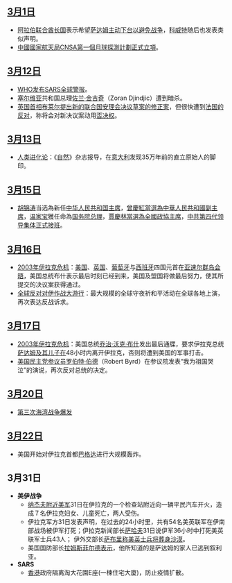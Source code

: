 ## [3月1日](../Page/3月1日.md "wikilink")

  - [阿拉伯联合酋长国](../Page/阿拉伯联合酋长国.md "wikilink")表示希望[萨达姆主动下台以避免战争](https://zh.wikipedia.org/wiki/萨达姆 "wikilink")，[科威特](../Page/科威特.md "wikilink")随后也发表类似声明。
  - [中國](../Page/中國.md "wikilink")[國家航天局](https://zh.wikipedia.org/wiki/國家航天局 "wikilink")[CNSA第一個](https://zh.wikipedia.org/wiki/CNSA "wikilink")[月球探測計劃](https://zh.wikipedia.org/wiki/月球探測 "wikilink")[正式立項](https://zh.wikipedia.org/wiki/中國探月工程 "wikilink")。

## [3月12日](../Page/3月12日.md "wikilink")

  - [WHO发布](https://zh.wikipedia.org/wiki/WHO "wikilink")[SARS全球警报](https://zh.wikipedia.org/wiki/SARS "wikilink")。
  - [塞尔维亚](../Page/塞尔维亚.md "wikilink")共和国总理[佐兰·金吉奇](../Page/佐兰·金吉奇.md "wikilink")（Zoran Djindjic）遭到暗杀。
  - [英国首相](../Page/英国首相.md "wikilink")[布莱尔提出新的联合国安理会决议草案的修正案](https://zh.wikipedia.org/wiki/布莱尔 "wikilink")，但很快遭到[法国的反对](https://zh.wikipedia.org/wiki/法国 "wikilink")，称将会对新决议案动用[否决权](../Page/否决权.md "wikilink")。

## [3月13日](../Page/3月13日.md "wikilink")

  - [人类进化论](https://zh.wikipedia.org/wiki/人类进化论 "wikilink")：《[自然](../Page/自然_\(期刊\).md "wikilink")》杂志报导，在[意大利](../Page/意大利.md "wikilink")发现35万年前的直立原始人的脚印。

## [3月15日](../Page/3月15日.md "wikilink")

  - [胡锦涛](../Page/胡锦涛.md "wikilink")当选為新任[中华人民共和国主席](../Page/中华人民共和国主席.md "wikilink")，[曾慶紅當選為](https://zh.wikipedia.org/wiki/曾慶紅 "wikilink")[中華人民共和國副主席](https://zh.wikipedia.org/wiki/中華人民共和國副主席 "wikilink")，[温家宝](../Page/温家宝.md "wikilink")獲任命為[国务院总理](https://zh.wikipedia.org/wiki/国务院总理 "wikilink")，[賈慶林當選為](https://zh.wikipedia.org/wiki/賈慶林 "wikilink")[全國政協主席](https://zh.wikipedia.org/wiki/全國政協 "wikilink")，[中共第四代领导集体正式接班](https://zh.wikipedia.org/wiki/中共 "wikilink")。

## [3月16日](../Page/3月16日.md "wikilink")

  - [2003年伊拉克危机](https://zh.wikipedia.org/wiki/2003年伊拉克危机 "wikilink")：[美国](../Page/美国.md "wikilink")、[英国](https://zh.wikipedia.org/wiki/英国 "wikilink")、[葡萄牙](../Page/葡萄牙.md "wikilink")与[西班牙](../Page/西班牙.md "wikilink")四国元首在[亚速尔群岛会晤](https://zh.wikipedia.org/wiki/亚速尔群岛 "wikilink")，美国总统布什表示最后时刻已经到来，美国及盟国将做最后努力，使其所提交的决议案获得通过。
  - [全球反对对伊作战大游行](https://zh.wikipedia.org/wiki/全球反对对伊作战大游行 "wikilink")：最大规模的全球守夜祈和平活动在全球各地上演，再次表达反战诉求。

## [3月17日](../Page/3月17日.md "wikilink")

  - [2003年伊拉克危机](https://zh.wikipedia.org/wiki/2003年伊拉克危机 "wikilink")：美国总统[乔治·沃克·布什](../Page/乔治·沃克·布什.md "wikilink")发出最后通牒，要求伊拉克总统[萨达姆及其儿子在](https://zh.wikipedia.org/wiki/萨达姆 "wikilink")48小时内离开伊拉克，否则将遭到美国的军事打击。
  - [美国民主党参议员](https://zh.wikipedia.org/wiki/美国民主党 "wikilink")[罗伯特·伯德](https://zh.wikipedia.org/wiki/罗伯特·伯德 "wikilink")（Robert Byrd）在参议院发表“我为祖国哭泣”的演说，再次反对总统的决定。

## [3月20日](../Page/3月20日.md "wikilink")

  - [第三次海湾战争爆发](https://zh.wikipedia.org/wiki/美伊战争 "wikilink")

## [3月22日](../Page/3月22日.md "wikilink")

  - 美国开始对伊拉克首都[巴格达](../Page/巴格达.md "wikilink")进行大规模轰炸。

## 3月31日

  - **美伊战争**
      - [纳杰夫附近美军](https://zh.wikipedia.org/wiki/纳杰夫 "wikilink")31日在伊拉克的一个检查站附近向一辆平民汽车开火，造成７名伊拉克妇女、儿童死亡，两人受伤。
      - 伊拉克军方31日发表声明，在过去的24小时里，共有54名美英联军在伊南部战场被伊军打死；伊拉克新闻部长[萨哈夫](https://zh.wikipedia.org/wiki/萨哈夫 "wikilink")31日说伊军36小时中打死美英联军士兵43人； 伊外交部长[萨布里称美英士兵将葬身沙漠](https://zh.wikipedia.org/wiki/萨布里 "wikilink")。
      - 美国国防部长[拉姆斯菲尔德表示](https://zh.wikipedia.org/wiki/拉姆斯菲尔德 "wikilink")，他所知道的是萨达姆的家人已逃到叙利亚。
  - **SARS**
      - [香港](../Page/香港.md "wikilink")政府隔离淘大花園E座(一楝住宅大廈)，防止疫情扩散。